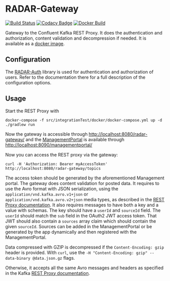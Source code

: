 # RADAR-Gateway

[![Build Status](https://travis-ci.org/RADAR-base/RADAR-Gateway.svg?branch=master)](https://travis-ci.org/RADAR-base/RADAR-Gateway)
[![Codacy Badge](https://api.codacy.com/project/badge/Grade/79b2380112c5451181367ae16e112025)](https://www.codacy.com/app/RADAR-base/RADAR-Gateway?utm_source=github.com&amp;utm_medium=referral&amp;utm_content=RADAR-base/RADAR-Gateway&amp;utm_campaign=Badge_Grade)
[![Docker Build](https://img.shields.io/docker/build/radarbase/radar-gateway.svg)](https://cloud.docker.com/swarm/radarbase/repository/docker/radarbase/radar-gateway/general)

Gateway to the Confluent Kafka REST Proxy. It does the authentication and authorization, content 
validation and decompression if needed. It is available as a [docker image](https://hub.docker.com/r/radarbase/radar-gateway).

## Configuration

The [RADAR-Auth] library is used for authentication and authorization of users. Refer to the documentation there for a full description of the configuration options.

## Usage

Start the REST Proxy with

```shell
docker-compose -f src/integrationTest/docker/docker-compose.yml up -d
./gradlew run
```

Now the gateway is accessible through <http://localhost:8080/radar-gateway/> and the [ManagementPortal] is available through <http://localhost:8090/managementportal/>

Now you can access the REST proxy via the gateway:
```shell
curl -H 'Authorization: Bearer myAccessToken' http://localhost:8080/radar-gateway/topics
```

The access token should be generated by the aforementioned Management portal. The gateway does content validation for posted data. It requires to use the Avro format with JSON serialization, using the `application/vnd.kafka.avro.v1+json` or `application/vnd.kafka.avro.v2+json` media types, as described in the [REST Proxy documentation].  It also requires messages to have both a key and a value with schemas. The key should have a `userId` and `sourceId` field. The `userId` should match the `sub` field in the OAuth2 JWT access token. That JWT should also contain a `sources` array claim which should contain the given `sourceId`. Sources can be added in the ManagementPortal or be generated by the app dynamically and then registered with the ManagementPortal.

Data compressed with GZIP is decompressed if the `Content-Encoding: gzip` header is provided. With
`curl`, use the `-H "Content-Encoding: gzip" --data-binary @data.json.gz` flags.

Otherwise, it accepts all the same Avro messages and headers as specified in the Kafka [REST Proxy documentation].

[REST Proxy documentation]: https://docs.confluent.io/current/kafka-rest/docs/intro.html#produce-and-consume-avro-messages
[RADAR-Auth]: https://github.com/RADAR-base/ManagementPortal/tree/master/radar-auth
[ManagementPortal]: https://github.com/RADAR-base/ManagementPortal
